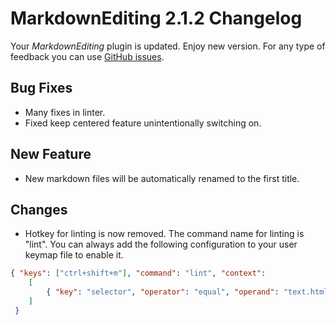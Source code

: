 # MarkdownEditing 2.1.2 Changelog

Your _MarkdownEditing_ plugin is updated. Enjoy new version. For any type of
feedback you can use [GitHub issues][issues].

## Bug Fixes

* Many fixes in linter.
* Fixed keep centered feature unintentionally switching on.

## New Feature

* New markdown files will be automatically renamed to the first title.

## Changes

* Hotkey for linting is now removed. The command name for linting is "lint". You can always add the following configuration to your user keymap file to enable it.
```json
{ "keys": ["ctrl+shift+m"], "command": "lint", "context":
    [
        { "key": "selector", "operator": "equal", "operand": "text.html.markdown", "match_all": true }
    ]
 }
```

[issues]: https://github.com/SublimeText-Markdown/MarkdownEditing/issues
